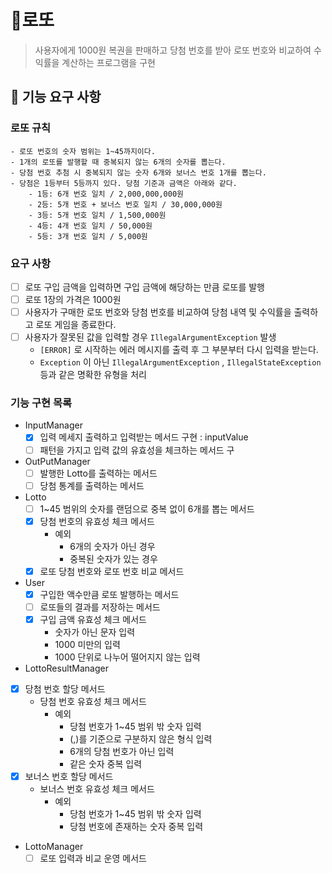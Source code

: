 # 🧧로또

> 사용자에게 1000원 복권을 판매하고 당첨 번호를 받아 로또 번호와 비교하여 수익률을 계산하는 프로그램을 구현
>

## 🚀 기능 요구 사항

### 로또 규칙

```
- 로또 번호의 숫자 범위는 1~45까지이다.
- 1개의 로또를 발행할 때 중복되지 않는 6개의 숫자를 뽑는다.
- 당첨 번호 추첨 시 중복되지 않는 숫자 6개와 보너스 번호 1개를 뽑는다.
- 당첨은 1등부터 5등까지 있다. 당첨 기준과 금액은 아래와 같다.
    - 1등: 6개 번호 일치 / 2,000,000,000원
    - 2등: 5개 번호 + 보너스 번호 일치 / 30,000,000원
    - 3등: 5개 번호 일치 / 1,500,000원
    - 4등: 4개 번호 일치 / 50,000원
    - 5등: 3개 번호 일치 / 5,000원
```

### 요구 사항

- [ ]  로또 구입 금액을 입력하면 구입 금액에 해당하는 만큼 로또를 발행
- [ ]  로또 1장의 가격은 1000원
- [ ]  사용자가 구매한 로또 번호와 당첨 번호를 비교하여 당첨 내역 및 수익률을 출력하고 로또 게임을 종료한다.
- [ ]  사용자가 잘못된 값을 입력할 경우 `IllegalArgumentException` 발생
    - `[ERROR]` 로 시작하는 에러 메시지를 출력 후 그 부분부터 다시 입력을 받는다.
    - `Exception` 이 아닌 `IllegalArgumentException` , `IllegalStateException` 등과 같은 명확한 유형을 처리

### 기능 구현 목록

- InputManager
    - [x]  입력 메세지 출력하고 입력받는 메서드 구현 : inputValue
    - [ ]  패턴을 가지고 입력 값의 유효성을 체크하는 메서드 구
- OutPutManager
    - [ ]  발행한 Lotto를 출력하는 메서드
    - [ ]  당첨 통계를 출력하는 메서드
- Lotto
    - [ ]  1~45 범위의 숫자를 랜덤으로 중복 없이 6개를 뽑는 메서드
    - [x]  당첨 번호의 유효성 체크 메서드
        - 예외
            - 6개의 숫자가 아닌 경우
            - 중복된 숫자가 있는 경우
    - [x]  로또 당첨 번호와 로또 번호 비교 메서드
- User
    - [x]  구입한 액수만큼 로또 발행하는 메서드
    - [ ]  로또들의 결과를 저장하는 메서드
    - [x]  구입 금액 유효성 체크 메서드
        - 숫자가 아닌 문자 입력
        - 1000 미만의 입력
        - 1000 단위로 나누어 떨어지지 않는 입력
- LottoResultManager
- [x]  당첨 번호 할당 메서드
    - 당첨 번호 유효성 체크 메서드
        - 예외
            - 당첨 번호가 1~45 범위 밖 숫자 입력
            - (,)를 기준으로 구분하지 않은 형식 입력
            - 6개의 당첨 번호가 아닌 입력
            - 같은 숫자 중복 입력
- [x]  보너스 번호 할당 메서드
    - 보너스 번호 유효성 체크 메서드
        - 예외
            - 당첨 번호가 1~45 범위 밖 숫자 입력
            - 당첨 번호에 존재하는 숫자 중복 입력
- LottoManager
    - [ ]  로또 입력과 비교 운영 메서드